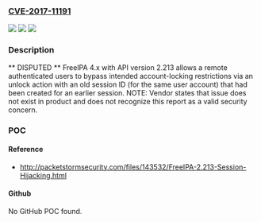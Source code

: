 ### [CVE-2017-11191](https://cve.mitre.org/cgi-bin/cvename.cgi?name=CVE-2017-11191)
![](https://img.shields.io/static/v1?label=Product&message=n%2Fa&color=blue)
![](https://img.shields.io/static/v1?label=Version&message=n%2Fa&color=blue)
![](https://img.shields.io/static/v1?label=Vulnerability&message=n%2Fa&color=brighgreen)

### Description

** DISPUTED ** FreeIPA 4.x with API version 2.213 allows a remote authenticated users to bypass intended account-locking restrictions via an unlock action with an old session ID (for the same user account) that had been created for an earlier session. NOTE: Vendor states that issue does not exist in product and does not recognize this report as a valid security concern.

### POC

#### Reference
- http://packetstormsecurity.com/files/143532/FreeIPA-2.213-Session-Hijacking.html

#### Github
No GitHub POC found.

